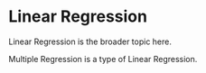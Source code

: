 # Linear Regression

Linear Regression is the broader topic here.

Multiple Regression is a type of Linear Regression.
